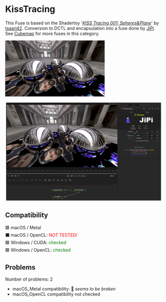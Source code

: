 # KissTracing

This Fuse is based on the Shadertoy '_[KISS Tracing 001: Spheres&Plane](https://www.shadertoy.com/view/sttXWX)_' by [tsaari42](https://www.shadertoy.com/user/tsaari42). Conversion to DCTL and encapsulation into a fuse done by [JiPi](../../Site/Profiles/JiPi.md). See [Cubemap](README.md) for more fuses in this category.

[![KissTracing Thumbnail](KissTracing.png)](https://www.shadertoy.com/view/sttXWX "View on Shadertoy.com")



<!-- +++ DO NOT REMOVE THIS COMMENT +++ DO NOT ADD OR EDIT ANY TEXT BEFORE THIS LINE +++ IT WOULD BE A REALLY BAD IDEA +++ -->

[![Thumbnail](KissTracing_screenshot.png)](https://www.shadertoy.com/view/sttXWX "View on Shadertoy.com")

<!-- +++ DO NOT REMOVE THIS COMMENT +++ DO NOT EDIT ANY TEXT THAT COMES AFTER THIS LINE +++ TRUST ME: JUST DON'T DO IT +++ -->

## Compatibility

🟥 macOS / Metal<br />
⬛ macOS / OpenCL: <span style="color:red; ">NOT TESTED!</span><br />
🟩 Windows / CUDA: <span style="color:green; ">checked</span><br />
🟩 Windows / OpenCL: <span style="color:green; ">checked</span><br />


## Problems

Number of problems: 2

- macOS_Metal compatibility: :frog: *seems to be broken*
- macOS_OpenCL compatibility not checked



